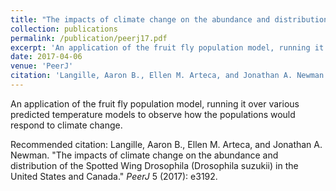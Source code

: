 ```yaml
---
title: "The impacts of climate change on the abundance and distribution of the Spotted Wing Drosophila (Drosophila suzukii) in the United States and Canada"
collection: publications
permalink: /publication/peerj17.pdf
excerpt: 'An application of the fruit fly population model, running it over various predicted temperature models to observe how the populations would respond to climate change.'
date: 2017-04-06
venue: 'PeerJ'
citation: 'Langille, Aaron B., Ellen M. Arteca, and Jonathan A. Newman. &quot;The impacts of climate change on the abundance and distribution of the Spotted Wing Drosophila (Drosophila suzukii) in the United States and Canada.&quot; <i>PeerJ</i> 5 (2017): e3192.'
---
```

An application of the fruit fly population model, running it over various predicted temperature models to observe how the populations would respond to climate change.

Recommended citation: Langille, Aaron B., Ellen M. Arteca, and Jonathan A. Newman. "The impacts of climate change on the abundance and distribution of the Spotted Wing Drosophila (Drosophila suzukii) in the United States and Canada." <i>PeerJ</i> 5 (2017): e3192.